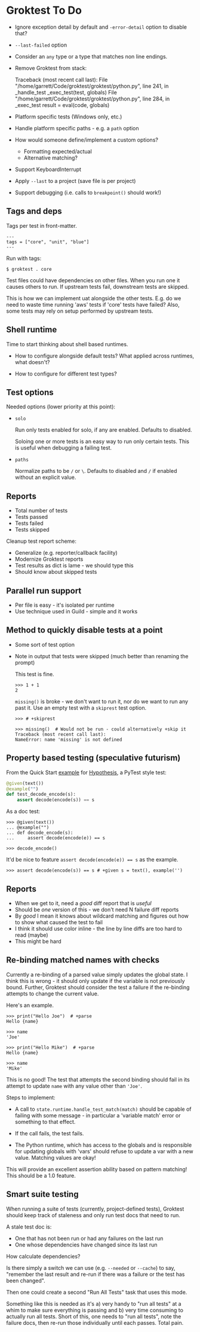 # Groktest To Do

- Ignore exception detail by default and `-error-detail` option to
  disable that?

- `--last-failed` option

- Consider an `any` type or a type that matches non line endings.

- Remove Groktest from stack:

    Traceback (most recent call last):
      File "/home/garrett/Code/groktest/groktest/python.py", line 241, in _handle_test
        _exec_test(test, globals)
      File "/home/garrett/Code/groktest/groktest/python.py", line 284, in _exec_test
        result = eval(code, globals)

- Platform specific tests (Windows only, etc.)
- Handle platform specific paths - e.g. a `path` option
- How would someone define/implement a custom options?
  - Formatting expected/actual
  - Alternative matching?

- Support KeyboardInterrupt

- Apply `--last` to a project (save file is per project)

- Support debugging (i.e. calls to `breakpoint()` should work!)

## Tags and deps

Tags per test in front-matter.

```
---
tags = ["core", "unit", "blue"]
---
```

Run with tags:

    $ groktest . core

Test files could have dependencies on other files. When you run one it
causes others to run. If upstream tests fail, downstream tests are
skipped.

This is how we can implement uat alongside the other tests. E.g. do we
need to waste time running 'aws' tests if 'core' tests have failed?
Also, some tests may rely on setup performed by upstream tests.

## Shell runtime

Time to start thinking about shell based runtimes.

- How to configure alongside default tests? What applied across
  runtimes, what doesn't?

- How to configure for different test types?

## Test options

Needed options (lower priority at this point):

- `solo`

  Run only tests enabled for solo, if any are enabled. Defaults to
  disabled.

  Soloing one or more tests is an easy way to run only certain tests.
  This is useful when debugging a failing test.

- `paths`

  Normalize paths to be `/` or `\`. Defaults to disabled and `/` if
  enabled without an explicit value.

## Reports

- Total number of tests
- Tests passed
- Tests failed
- Tests skipped

Cleanup test report scheme:

- Generalize (e.g. reporter/callback facility)
- Modernize Groktest reports
- Test results as dict is lame - we should type this
- Should know about skipped tests

## Parallel run support

- Per file is easy - it's isolated per runtime
- Use technique used in Guild - simple and it works

## Method to quickly disable tests at a point

- Some sort of test option
- Note in output that tests were skipped (much better than renaming
  the prompt)

  This test is fine.

      >>> 1 + 1
      2

  `missing()` is broke - we don't want to run it, nor do we want to
  run any past it. Use an empty test with a `skiprest` test option.

      >>> # +skiprest

      >>> missing()  # Would not be run - could alternatively +skip it
      Traceback (most recent call last):
      NameError: name 'missing' is not defined

## Property based testing (speculative futurism)

From the Quick Start
[example](https://hypothesis.readthedocs.io/en/latest/quickstart.html)
for [Hypothesis](https://hypothesis.readthedocs.io/), a PyTest style
test:

```python
@given(text())
@example("")
def test_decode_encode(s):
    assert decode(encode(s)) == s
```

As a doc test:

    >>> @given(text())
    ... @example("")
    ... def decode_encode(s):
    ...     assert decode(encode(e)) == s

    >>> decode_encode()

It'd be nice to feature `assert decode(encode(e)) == s` as the example.

    >>> assert decode(encode(s)) == s # +given s = text(), example('')

## Reports

- When we get to it, need a _good_ diff report that is _useful_
- Should be _one_ version of this - we don't need N failure diff
  reports
- By _good_ I mean it knows about wildcard matching and figures out
  how to show what caused the test to fail
- I think it should use color inline - the line by line diffs are too
  hard to read (maybe)
- This might be hard

## Re-binding matched names with checks

Currently a re-binding of a parsed value simply updates the global
state. I think this is wrong - it should only update if the variable is
not previously bound. Further, Groktest should consider the test a
failure if the re-binding attempts to change the current value.

Here's an example.

    >>> print("Hello Joe")  # +parse
    Hello {name}

    >>> name
    'Joe'

    >>> print("Hello Mike")  # +parse
    Hello {name}

    >>> name
    'Mike'

  This is no good! The test that attempts the second binding should fail
  in its attempt to update `name` with any value other than `'Joe'`.

  Steps to implement:

  - A call to `state.runtime.handle_test_match(match)` should be capable
    of failing with some message - in particular a 'variable match'
    error or something to that effect.

  - If the call fails, the test fails.

  - The Python runtime, which has access to the globals and is
    responsible for updating globals with 'vars' should refuse to update
    a var with a new value. Matching values are okay!

This will provide an excellent assertion ability based on pattern
matching! This should be a 1.0 feature.

## Smart suite testing

When running a suite of tests (currently, project-defined tests),
Groktest should keep track of staleness and only run test docs that need
to run.

A stale test doc is:

- One that has not been run or had any failures on the last run
- One whose dependencies have changed since its last run

How calculate dependencies?

Is there simply a switch we can use (e.g. `--needed` or `--cache`) to
say, "remember the last result and re-run if there was a failure or the
test has been changed".

Then one could create a second "Run All Tests" task that uses this mode.

Something like this is needed as it's a) very handy to "run all tests"
at a whim to make sure everything is passing and b) very time consuming
to actually run all tests. Short of this, one needs to "run all tests",
note the failure docs, then re-run those individually until each passes.
Total pain.
